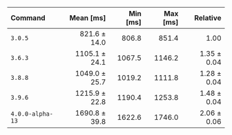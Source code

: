 | Command | Mean [ms] | Min [ms] | Max [ms] | Relative |
|:---|---:|---:|---:|---:|
| `3.0.5` | 821.6 ± 14.0 | 806.8 | 851.4 | 1.00 |
| `3.6.3` | 1105.1 ± 24.1 | 1067.5 | 1146.2 | 1.35 ± 0.04 |
| `3.8.8` | 1049.0 ± 25.7 | 1019.2 | 1111.8 | 1.28 ± 0.04 |
| `3.9.6` | 1215.9 ± 22.8 | 1190.4 | 1253.8 | 1.48 ± 0.04 |
| `4.0.0-alpha-13` | 1690.8 ± 39.8 | 1622.6 | 1746.0 | 2.06 ± 0.06 |
